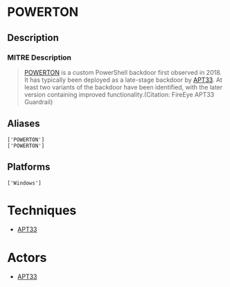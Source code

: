 
# POWERTON

## Description

### MITRE Description

> [POWERTON](https://attack.mitre.org/software/S0371) is a custom PowerShell backdoor first observed in 2018. It has typically been deployed as a late-stage backdoor by [APT33](https://attack.mitre.org/groups/G0064). At least two variants of the backdoor have been identified, with the later version containing improved functionality.(Citation: FireEye APT33 Guardrail)

## Aliases

```
['POWERTON']
['POWERTON']
```

## Platforms

```
['Windows']
```

# Techniques


* [APT33](../techniques/APT33.md)


# Actors


* [APT33](../actors/APT33.md)

